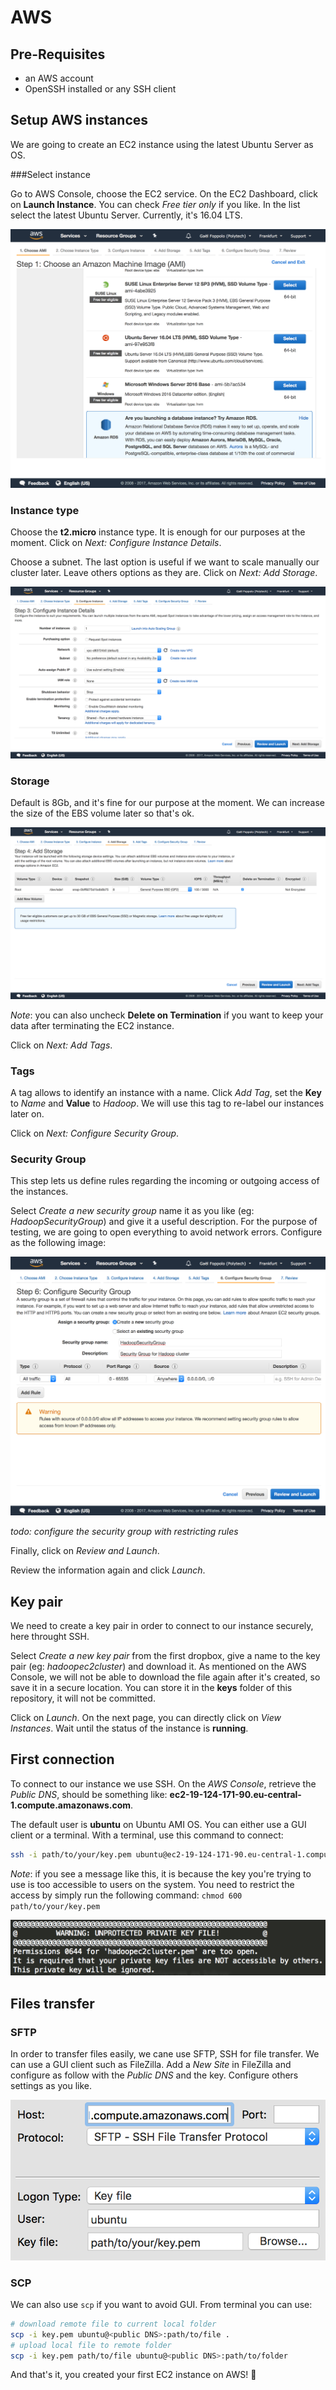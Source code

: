# AWS

## Pre-Requisites

- an AWS account
- OpenSSH installed or any SSH client

## Setup AWS instances

We are going to create an EC2 instance using the latest Ubuntu Server as OS.

###Select instance

Go to AWS Console, choose the EC2 service. On the EC2 Dashboard, click on **Launch Instance**. You can check *Free tier only* if you like. In the list select the latest Ubuntu Server. Currently, it's 16.04 LTS.

![01-AWS-01](img/01-AWS-01.png)

### Instance type

Choose the **t2.micro** instance type. It is enough for our purposes at the moment. Click on *Next: Configure Instance Details*.

Choose a subnet. The last option is useful if we want to scale manually our cluster later. Leave others options as they are. Click on *Next: Add Storage*.

![01-AWS-02](img/01-AWS-02.png)

### Storage

Default is 8Gb, and it's fine for our purpose at the moment. We can increase the size of the EBS volume later so that's ok.

![01-AWS-03](img/01-AWS-03.png)

_Note_: you can also uncheck **Delete on Termination** if you want to keep your data after terminating the EC2 instance.

Click on *Next: Add Tags*.

### Tags

A tag allows to identify an instance with a name. Click *Add Tag*, set the **Key** to *Name* and **Value** to *Hadoop*. We will use this tag to re-label our instances later on. 

Click on *Next: Configure Security Group*.

### Security Group

This step lets us define rules regarding the incoming or outgoing access of the instances.

Select *Create a new security group* name it as you like (eg: *HadoopSecurityGroup*) and give it a useful description. For the purpose of testing, we are going to open everything to avoid network errors. Configure as the following image:

![01-AWS-04](img/01-AWS-04.png)

*todo: configure the security group with restricting rules*

Finally, click on *Review and Launch*.

Review the information again and click *Launch*.

## Key pair

We need to create a key pair in order to connect to our instance securely, here throught SSH.

Select *Create a new key pair* from the first dropbox, give a name to the key pair (eg: *hadoopec2cluster*) and download it. As mentioned on the AWS Console, we will not be able to download the file again after it's created, so save it in a secure location. You can store it in the **keys** folder of this repository, it will not be committed.

Click on *Launch*. On the next page, you can directly click on *View Instances*. Wait until the status of the instance is **running**. 

## First connection

To connect to our instance we use SSH. On the *AWS Console*, retrieve the *Public DNS*, should be something like: **ec2-19-124-171-90.eu-central-1.compute.amazonaws.com**.

The default user is **ubuntu** on Ubuntu AMI OS. You can either use a GUI client or a terminal. With a terminal, use this command to connect: 

```sh
ssh -i path/to/your/key.pem ubuntu@ec2-19-124-171-90.eu-central-1.compute.amazonaws.com
```

*Note*: if you see a message like this, it is because the key you're trying to use is too accessible to users on the system. You need to restrict the access by simply run the following command: `chmod 600 path/to/your/key.pem`

![01-AWS-05](img/01-AWS-05.png)

## Files transfer

### SFTP

In order to transfer files easily,  we cane use SFTP, SSH for file transfer. We can use a GUI client such as FileZilla.  Add a *New Site* in FileZilla and configure as follow with the *Public DNS* and the key. Configure others settings as you like.

![01-AWS-06](img/01-AWS-06.png)

### SCP

We can also use `scp` if you want to avoid GUI. From terminal you can use:

```sh
# download remote file to current local folder
scp -i key.pem ubuntu@<public DNS>:path/to/file .
# upload local file to remote folder
scp -i key.pem path/to/file ubuntu@<public DNS>:path/to/folder
```

And that's it, you created your first EC2 instance on AWS! :tada: